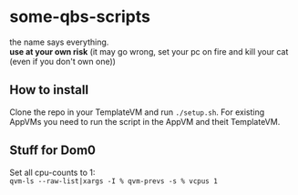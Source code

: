 # some-qbs-scripts

the name says everything.  
**use at your own risk** (it may go wrong, set your pc on fire and kill your cat (even if you don't own one))

## How to install
Clone the repo in your TemplateVM and run `./setup.sh`. 
For existing AppVMs you need to run the script in the AppVM and theit TemplateVM.

## Stuff for Dom0
Set all cpu-counts to 1:  
    `qvm-ls --raw-list|xargs -I % qvm-prevs -s % vcpus 1`
